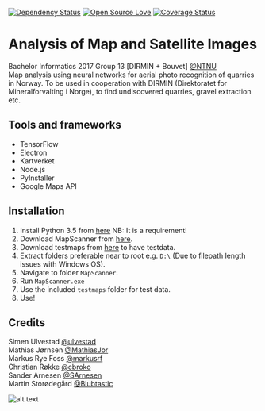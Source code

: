 [![Dependency Status](https://david-dm.org/boennemann/badges.svg)](https://david-dm.org/boennemann/badges)
[![Open Source Love](https://badges.frapsoft.com/os/mit/mit.svg?v=102)](https://github.com/ellerbrock/open-source-badge/)
[![Coverage Status](https://coveralls.io/repos/boennemann/badges/badge.svg)](https://coveralls.io/r/boennemann/badges)

# Analysis of Map and Satellite Images
Bachelor Informatics 2017 Group 13 \[DIRMIN + Bouvet\] [@NTNU](http://www.ntnu.edu/)
</br>
Map analysis using neural networks for aerial photo recognition of quarries in Norway. To be used in cooperation with DIRMIN (Direktoratet for Mineralforvalting i Norge), to find undiscovered quarries, gravel extraction etc.
</br>

## Tools and frameworks
* TensorFlow
* Electron
* Kartverket
* Node.js
* PyInstaller
* Google Maps API


## Installation

1. Install Python 3.5 from [here](https://www.python.org/ftp/python/3.5.0/python-3.5.0-amd64.exe) NB: It is a requirement!	
2. Download MapScanner from [here](https://github.com/ulvestad/MapAnalysis-DIRMIN/releases/download/v.1.0.1/MapScanner1.0.zip).
3. Download testmaps from [here](https://github.com/ulvestad/MapAnalysis-DIRMIN/releases/download/v.1.0.0/testmaps.zip) to have testdata. 
4. Extract folders preferable near to root e.g. `D:\` (Due to filepath length issues with Windows OS).
5. Navigate to folder `MapScanner`.
6. Run `MapScanner.exe`
7. Use the included `testmaps` folder for test data.
8. Use! 


## Credits
Simen Ulvestad [@ulvestad](https://github.com/ulvestad) <br/>
Mathias Jørnsen [@MathiasJor](https://github.com/MathiasJor) <br/>
Markus Rye Foss [@markusrf](https://github.com/markusrf) <br/>
Christian Røkke [@cbroko](https://github.com/cbroko) <br/>
Sander Arnesen [@SArnesen](https://github.com/SArnesen) <br/>
Martin Storødegård [@Blubtastic](https://github.com/Blubtastic)<br/>


![alt text](http://i.imgur.com/J8Aaz4c.png)
